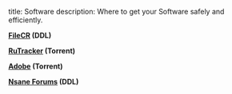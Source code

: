 title: Software
description: Where to get your Software safely and efficiently.

**[FileCR](https://filecr.com) (DDL)**

**[RuTracker](https://rutracker.org) (Torrent)**

**[Adobe](https://w14.monkrus.ws/) (Torrent)**

**[Nsane Forums](https://nsaneforums.com/) (DDL)**
